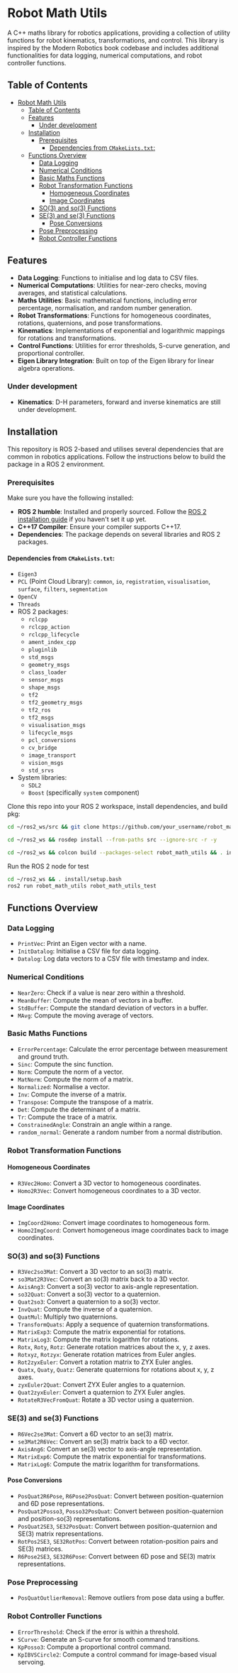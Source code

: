 # Robot Math Utils

A C++ maths library for robotics applications, providing a collection of utility functions for robot kinematics, transformations, and control. This library is inspired by the Modern Robotics book codebase and includes additional functionalities for data logging, numerical computations, and robot controller functions.

## Table of Contents

- [Robot Math Utils](#robot-math-utils)
  - [Table of Contents](#table-of-contents)
  - [Features](#features)
    - [Under development](#under-development)
  - [Installation](#installation)
    - [Prerequisites](#prerequisites)
      - [Dependencies from `CMakeLists.txt`:](#dependencies-from-cmakeliststxt)
  - [Functions Overview](#functions-overview)
    - [Data Logging](#data-logging)
    - [Numerical Conditions](#numerical-conditions)
    - [Basic Maths Functions](#basic-maths-functions)
    - [Robot Transformation Functions](#robot-transformation-functions)
      - [Homogeneous Coordinates](#homogeneous-coordinates)
      - [Image Coordinates](#image-coordinates)
    - [SO(3) and so(3) Functions](#so3-and-so3-functions)
    - [SE(3) and se(3) Functions](#se3-and-se3-functions)
      - [Pose Conversions](#pose-conversions)
    - [Pose Preprocessing](#pose-preprocessing)
    - [Robot Controller Functions](#robot-controller-functions)

## Features

- **Data Logging**: Functions to initialise and log data to CSV files.
- **Numerical Computations**: Utilities for near-zero checks, moving averages, and statistical calculations.
- **Maths Utilities**: Basic mathematical functions, including error percentage, normalisation, and random number generation.
- **Robot Transformations**: Functions for homogeneous coordinates, rotations, quaternions, and pose transformations.
- **Kinematics**: Implementations of exponential and logarithmic mappings for rotations and transformations.
- **Control Functions**: Utilities for error thresholds, S-curve generation, and proportional controller.
- **Eigen Library Integration**: Built on top of the Eigen library for linear algebra operations.
  
### Under development
- **Kinematics**: D-H parameters, forward and inverse kinematics are still under development.

## Installation

This repository is ROS 2-based and utilises several dependencies that are common in robotics applications. Follow the instructions below to build the package in a ROS 2 environment.

### Prerequisites

Make sure you have the following installed:

- **ROS 2 humble**: Installed and properly sourced. Follow the [ROS 2 installation guide](https://docs.ros.org/en/humble/Installation.html) if you haven't set it up yet.
- **C++17 Compiler**: Ensure your compiler supports C++17.
- **Dependencies**: The package depends on several libraries and ROS 2 packages.

#### Dependencies from `CMakeLists.txt`:

- `Eigen3`
- `PCL` (Point Cloud Library): `common`, `io`, `registration`, `visualisation`, `surface`, `filters`, `segmentation`
- `OpenCV`
- `Threads`
- ROS 2 packages:
  - `rclcpp`
  - `rclcpp_action`
  - `rclcpp_lifecycle`
  - `ament_index_cpp`
  - `pluginlib`
  - `std_msgs`
  - `geometry_msgs`
  - `class_loader`
  - `sensor_msgs`
  - `shape_msgs`
  - `tf2`
  - `tf2_geometry_msgs`
  - `tf2_ros`
  - `tf2_msgs`
  - `visualisation_msgs`
  - `lifecycle_msgs`
  - `pcl_conversions`
  - `cv_bridge`
  - `image_transport`
  - `vision_msgs`
  - `std_srvs`
- System libraries:
  - `SDL2`
  - `Boost` (specifically `system` component)

Clone this repo into your ROS 2 workspace, install dependencies, and build pkg:

```bash
cd ~/ros2_ws/src && git clone https://github.com/your_username/robot_math_utils.git

cd ~/ros2_ws && rosdep install --from-paths src --ignore-src -r -y

cd ~/ros2_ws && colcon build --packages-select robot_math_utils && . install/setup.bash
```

Run the ROS 2 node for test
```bash
cd ~/ros2_ws && . install/setup.bash
ros2 run robot_math_utils robot_math_utils_test
```

## Functions Overview

### Data Logging

- `PrintVec`: Print an Eigen vector with a name.
- `InitDatalog`: Initialise a CSV file for data logging.
- `Datalog`: Log data vectors to a CSV file with timestamp and index.

### Numerical Conditions

- `NearZero`: Check if a value is near zero within a threshold.
- `MeanBuffer`: Compute the mean of vectors in a buffer.
- `StdBuffer`: Compute the standard deviation of vectors in a buffer.
- `MAvg`: Compute the moving average of vectors.

### Basic Maths Functions

- `ErrorPercentage`: Calculate the error percentage between measurement and ground truth.
- `Sinc`: Compute the sinc function.
- `Norm`: Compute the norm of a vector.
- `MatNorm`: Compute the norm of a matrix.
- `Normalized`: Normalise a vector.
- `Inv`: Compute the inverse of a matrix.
- `Transpose`: Compute the transpose of a matrix.
- `Det`: Compute the determinant of a matrix.
- `Tr`: Compute the trace of a matrix.
- `ConstrainedAngle`: Constrain an angle within a range.
- `random_normal`: Generate a random number from a normal distribution.

### Robot Transformation Functions

#### Homogeneous Coordinates

- `R3Vec2Homo`: Convert a 3D vector to homogeneous coordinates.
- `Homo2R3Vec`: Convert homogeneous coordinates to a 3D vector.

#### Image Coordinates

- `ImgCoord2Homo`: Convert image coordinates to homogeneous form.
- `Homo2ImgCoord`: Convert homogeneous image coordinates back to image coordinates.

### SO(3) and so(3) Functions

- `R3Vec2so3Mat`: Convert a 3D vector to an so(3) matrix.
- `so3Mat2R3Vec`: Convert an so(3) matrix back to a 3D vector.
- `AxisAng3`: Convert a so(3) vector to axis-angle representation.
- `so32Quat`: Convert a so(3) vector to a quaternion.
- `Quat2so3`: Convert a quaternion to a so(3) vector.
- `InvQuat`: Compute the inverse of a quaternion.
- `QuatMul`: Multiply two quaternions.
- `TransformQuats`: Apply a sequence of quaternion transformations.
- `MatrixExp3`: Compute the matrix exponential for rotations.
- `MatrixLog3`: Compute the matrix logarithm for rotations.
- `Rotx`, `Roty`, `Rotz`: Generate rotation matrices about the x, y, z axes.
- `Rotxyz`, `Rotzyx`: Generate rotation matrices from Euler angles.
- `Rot2zyxEuler`: Convert a rotation matrix to ZYX Euler angles.
- `Quatx`, `Quaty`, `Quatz`: Generate quaternions for rotations about x, y, z axes.
- `zyxEuler2Quat`: Convert ZYX Euler angles to a quaternion.
- `Quat2zyxEuler`: Convert a quaternion to ZYX Euler angles.
- `RotateR3VecFromQuat`: Rotate a 3D vector using a quaternion.

### SE(3) and se(3) Functions

- `R6Vec2se3Mat`: Convert a 6D vector to an se(3) matrix.
- `se3Mat2R6Vec`: Convert an se(3) matrix back to a 6D vector.
- `AxisAng6`: Convert an se(3) vector to axis-angle representation.
- `MatrixExp6`: Compute the matrix exponential for transformations.
- `MatrixLog6`: Compute the matrix logarithm for transformations.

#### Pose Conversions

- `PosQuat2R6Pose`, `R6Pose2PosQuat`: Convert between position-quaternion and 6D pose representations.
- `PosQuat2Posso3`, `Posso32PosQuat`: Convert between position-quaternion and position-so(3) representations.
- `PosQuat2SE3`, `SE32PosQuat`: Convert between position-quaternion and SE(3) matrix representations.
- `RotPos2SE3`, `SE32RotPos`: Convert between rotation-position pairs and SE(3) matrices.
- `R6Pose2SE3`, `SE32R6Pose`: Convert between 6D pose and SE(3) matrix representations.

### Pose Preprocessing

- `PosQuatOutlierRemoval`: Remove outliers from pose data using a buffer.

### Robot Controller Functions

- `ErrorThreshold`: Check if the error is within a threshold.
- `SCurve`: Generate an S-curve for smooth command transitions.
- `KpPosso3`: Compute a proportional control command.
- `KpIBVSCircle2`: Compute a control command for image-based visual servoing.

